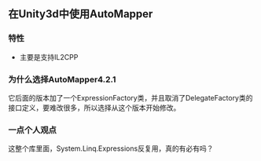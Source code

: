 在Unity3d中使用AutoMapper
--------------------------------
### 特性
* 主要是支持IL2CPP

### 为什么选择AutoMapper4.2.1 
它后面的版本加了一个ExpressionFactory类，并且取消了DelegateFactory类的接口定义，要难改很多，所以选择从这个版本开始修改。

### 一点个人观点 
这整个库里面，System.Linq.Expressions反复用，真的有必有吗？